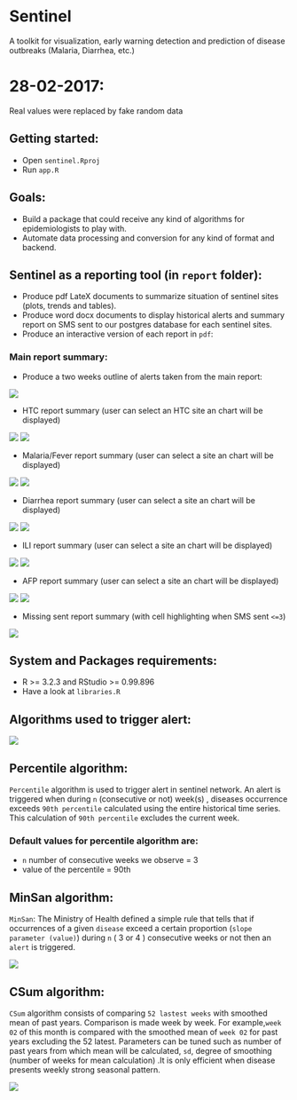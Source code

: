 # Sentinel
A toolkit for visualization, early warning detection and prediction of disease outbreaks (Malaria, Diarrhea, etc.)

# 28-02-2017:
Real values were replaced by fake random data

## Getting started:
* Open `sentinel.Rproj`
* Run `app.R`

## Goals:
* Build a package that could receive any kind of algorithms for epidemiologists to play with.
* Automate data processing and conversion for any kind of format and backend.

## Sentinel as a reporting tool (in `report` folder):
* Produce pdf LateX documents to summarize situation of sentinel sites (plots, trends and tables).
* Produce word docx documents to display historical alerts and summary report on SMS sent to our postgres database for each sentinel sites.
* Produce an interactive version of each report in `pdf`:

### Main report summary:

* Produce a two weeks outline of alerts taken from the main report:

<img src="static/main_report.png" >

* HTC report summary (user can select an HTC site an chart will be displayed)

<img src="static/htc_report1.png" >

<img src="static/htc_report2.png" >

* Malaria/Fever report summary (user can select a site an chart will be displayed)

<img src="static/malaria_report1.png" >

<img src="static/malaria_report2.png" >

* Diarrhea report summary (user can select a site an chart will be displayed)

<img src="static/diarrhea_report1.png" >

<img src="static/diarrhea_report2.png" >

* ILI report summary (user can select a site an chart will be displayed)

<img src="static/ili_report1.png" >

<img src="static/ili_report2.png" >

* AFP report summary (user can select a site an chart will be displayed)

<img src="static/afp_report1.png" >

<img src="static/afp_report2.png" >

* Missing sent report summary (with cell highlighting when SMS sent `<=3`)

<img src="static/missing_sent_report.png" >

## System and Packages requirements:
* R >= 3.2.3 and RStudio >= 0.99.896
* Have a look at `libraries.R`

## Algorithms used to trigger alert:

<img src="static/app_snap.png" >

## Percentile algorithm:

`Percentile` algorithm is used to trigger alert in sentinel network. An alert is triggered when during `n` (consecutive or not) week(s) , diseases occurrence exceeds `90th percentile` calculated using the entire historical time series. This calculation of `90th percentile` excludes the current week.

### Default values for percentile algorithm are:

* `n` number of consecutive weeks we observe = 3
* value of the percentile = 90th

## MinSan algorithm:

`MinSan`: The Ministry of Health defined a simple rule that tells that if occurrences of a given `disease` exceed a certain proportion (`slope parameter (value)`) during `n` ( 3 or 4 ) consecutive weeks or not then an `alert` is triggered.

<img src="static/minsan.png" >

## CSum algorithm:

`CSum` algorithm consists of comparing `52 lastest weeks` with smoothed mean of past years. Comparison is made week by week. For example,`week 02` of this month is compared with the smoothed mean of `week 02` for past years excluding the 52 latest. Parameters can be tuned such as number of past years from which mean will be calculated, `sd`, degree of smoothing (number of weeks for mean calculation) .It is only efficient when disease presents weekly strong seasonal pattern.

<img src="static/csum.png" >
